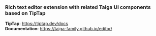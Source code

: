 ### Rich text editor extension with related Taiga UI components based on TipTap

**TipTap**: https://tiptap.dev/docs <br /> **Documentation**: https://taiga-family.github.io/editor/ <br />
